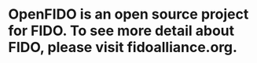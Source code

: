 # OpenFIDO is an open source project for FIDO. To see more detail about FIDO, please visit fidoalliance.org.
